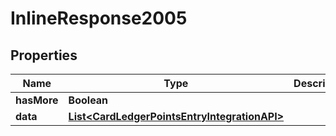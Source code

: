 

# InlineResponse2005

## Properties

Name | Type | Description | Notes
------------ | ------------- | ------------- | -------------
**hasMore** | **Boolean** |  | 
**data** | [**List&lt;CardLedgerPointsEntryIntegrationAPI&gt;**](CardLedgerPointsEntryIntegrationAPI.md) |  | 



